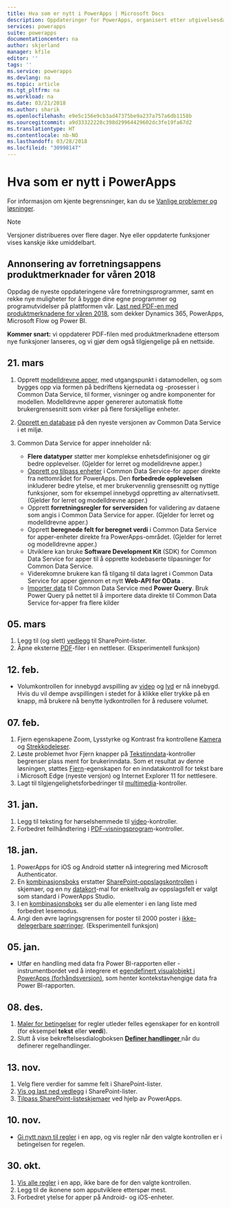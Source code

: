 ```yaml
---
title: Hva som er nytt i PowerApps | Microsoft Docs
description: Oppdateringer for PowerApps, organisert etter utgivelsesdato
services: powerapps
suite: powerapps
documentationcenter: na
author: skjerland
manager: kfile
editor: ''
tags: ''
ms.service: powerapps
ms.devlang: na
ms.topic: article
ms.tgt_pltfrm: na
ms.workload: na
ms.date: 03/21/2018
ms.author: sharik
ms.openlocfilehash: e9e5c156e9cb3ad47375be9a237a757a6db1158b
ms.sourcegitcommit: a9d33322228c398d29964429602dc3fe19fa67d2
ms.translationtype: HT
ms.contentlocale: nb-NO
ms.lasthandoff: 03/28/2018
ms.locfileid: "30998147"
---
```

# <a name="whats-new-in-powerapps"></a>Hva som er nytt i PowerApps
For informasjon om kjente begrensninger, kan du se [Vanlige problemer og løsninger](common-issues-and-resolutions.md).


> [!NOTE]
> Versjoner distribueres over flere dager. Nye eller oppdaterte funksjoner vises kanskje ikke umiddelbart.

## <a name="announcing-the-business-applications-spring-18-release-notes"></a>Annonsering av forretningsappens produktmerknader for våren 2018

Oppdag de nyeste oppdateringene våre forretningsprogrammer, samt en rekke nye muligheter for å bygge dine egne programmer og programutvidelser på plattformen vår. [Last ned PDF-en med produktmerknadene for våren 2018](https://aka.ms/businessappsreleasenotes), som dekker Dynamics 365, PowerApps, Microsoft Flow og Power BI.

**Kommer snart:** vi oppdaterer PDF-filen med produktmerknadene ettersom nye funksjoner lanseres, og vi gjør dem også tilgjengelige på en nettside.

## <a name="mar-21"></a>21. mars
1. Opprett [modelldrevne apper](../model-driven-apps/model-driven-app-overview.md), med utgangspunkt i datamodellen, og som bygges opp via formen på bedriftens kjernedata og -prosesser i Common Data Service, til former, visninger og andre komponenter for modellen. Modelldrevne apper genererer automatisk flotte brukergrensesnitt som virker på flere forskjellige enheter.
2. [Opprett en database](../../administrator/create-database.md) på den nyeste versjonen av Common Data Service i et miljø.
3. Common Data Service for apper inneholder nå:

    - **Flere datatyper** støtter mer komplekse enhetsdefinisjoner og gir bedre opplevelser. (Gjelder for lerret og modelldrevne apper.)
    - [Opprett og tilpass enheter](../common-data-service/data-platform-create-entity.md) i Common Data Service-for apper direkte fra nettområdet for PowerApps. Den **forbedrede opplevelsen** inkluderer bedre ytelse, et mer brukervennlig grensesnitt og nyttige funksjoner, som for eksempel innebygd oppretting av alternativsett. (Gjelder for lerret og modelldrevne apper.)
    - Opprett **forretningsregler for serversiden** for validering av dataene som angis i Common Data Service for apper. (Gjelder for lerret og modelldrevne apper.)
    - Opprett **beregnede felt for beregnet verdi** i Common Data Service for apper-enheter direkte fra PowerApps-området. (Gjelder for lerret og modelldrevne apper.)  
    - Utviklere kan bruke **Software Development Kit** (SDK) for Common Data Service for apper til å opprette kodebaserte tilpasninger for Common Data Service.
    - Viderekomne brukere kan få tilgang til data lagret i Common Data Service for apper gjennom et nytt **Web-API for OData** .
    - [Importer data](../common-data-service/data-platform-cds-newentity-pq.md) til Common Data Service med **Power Query**. Bruk Power Query på nettet til å importere data direkte til Common Data Service for-apper fra flere kilder

## <a name="mar-5"></a>05. mars
1. Legg til (og slett) [vedlegg](controls/control-attachments.md) til SharePoint-lister.
2. Åpne eksterne [PDF](controls/control-pdf-viewer.md)-filer i en nettleser. (Eksperimentell funksjon)

## <a name="feb-12"></a>12. feb.
* Volumkontrollen for innebygd avspilling av [video](controls/control-audio-video.md) og [lyd](controls/control-audio-video.md) er nå innebygd. Hvis du vil dempe avspillingen i stedet for å klikke eller trykke på en knapp, må brukere nå benytte lydkontrollen for å redusere volumet.

## <a name="feb-7"></a>07. feb.
1. Fjern egenskapene Zoom, Lysstyrke og Kontrast fra kontrollene [Kamera](controls/control-camera.md) og [Strekkodeleser](controls/control-barcodescanner.md).
2. Løste problemet hvor Fjern knapper på [Tekstinndata](controls/control-text-input.md)-kontroller begrenser plass ment for brukerinndata. Som et resultat av denne løsningen, støttes [Fjern](controls/control-text-input.md#additional-properties)-egenskapen for en inndatakontroll for tekst bare i Microsoft Edge (nyeste versjon) og Internet Explorer 11 for nettlesere.
3. Lagt til tilgjengelighetsforbedringer til [multimedia](add-images-pictures-audio-video.md)-kontroller.

## <a name="jan-31"></a>31. jan.
1. Legg til teksting for hørselshemmede til [video](controls/control-audio-video.md)-kontroller.
2. Forbedret feilhåndtering i [PDF-visningsprogram](controls/control-pdf-viewer.md)-kontroller.

## <a name="jan-18"></a>18. jan.
1. PowerApps for iOS og Android støtter nå integrering med Microsoft Authenticator.
2. En [kombinasjonsboks](controls/control-combo-box.md) erstatter [SharePoint-oppslagskontrollen](sharepoint-lookup-fields.md) i skjemaer, og en ny [datakort](working-with-cards.md)-mal for enkeltvalg av oppslagsfelt er valgt som standard i PowerApps Studio.
3. I en [kombinasjonsboks](controls/control-combo-box.md) ser du alle elementer i en lang liste med forbedret lesemodus.
4. Angi den øvre lagringsgrensen for poster til 2000 poster i [ikke-delegerbare spørringer](delegation-overview.md#non-delegable-limits). (Eksperimentell funksjon)

## <a name="jan-5"></a>05. jan.
* Utfør en handling med data fra Power BI-rapporten eller -instrumentbordet ved å integrere et [egendefinert visualobjekt i PowerApps (forhåndsversjon)](https://powerapps.microsoft.com/blog/powerbi-powerapps-visual/), som henter kontekstavhengige data fra Power BI-rapporten.

## <a name="dec-8"></a>08. des.
1. [Maler for betingelser](working-with-rules.md) for regler utleder felles egenskaper for en kontroll (for eksempel **tekst** eller **verdi**).
2. Slutt å vise bekreftelsesdialogboksen [ **Definer handlinger** ](working-with-rules.md) når du definerer regelhandlinger.

## <a name="nov-13"></a>13. nov.
1. Velg flere verdier for samme felt i SharePoint-lister.
2. [Vis og last ned vedlegg](controls/control-attachments.md) i SharePoint-lister.
3. [Tilpass SharePoint-listeskjemaer](customize-list-form.md) ved hjelp av PowerApps.

## <a name="nov-10"></a>10. nov.
* [Gi nytt navn til regler](working-with-rules.md) i en app, og vis regler når den valgte kontrollen er i betingelsen for regelen.

## <a name="oct-30"></a>30. okt.
1. [Vis alle regler](working-with-rules.md) i en app, ikke bare de for den valgte kontrollen.
2. Legg til de ikonene som apputviklere etterspør mest.
3. Forbedret ytelse for apper på Android- og iOS-enheter.
